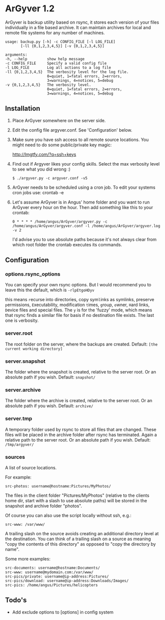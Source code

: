 ArGyver 1.2
===========

ArGyver is backup utility based on rsync, it stores each version
of your files individually in a file based archive. It can
maintain archives for local and remote file systems for any
number of machines.

    usage: backup.py [-h] -c CONFIG_FILE [-l LOG_FILE]
           [-ll {0,1,2,3,4,5}] [-v {0,1,2,3,4,5}]

    arguments:
    -h, --help         show help message
    -c CONFIG_FILE     Specify a valid config file
    -l LOG_FILE        Log all actions to a log file
    -ll {0,1,2,3,4,5}  The verbosity level for the log file.
                       0=quiet, 1=fatal errors, 2=errors,
                       3=warnings, 4=notices, 5=debug
    -v {0,1,2,3,4,5}   The verbosity level.
                       0=quiet, 1=fatal errors, 2=errors,
                       3=warnings, 4=notices, 5=debug

Installation
------------

1.  Place ArGyver somewhere on the server side.

2.  Edit the config file argyver.conf. See 'Configuration' below.

3.  Make sure you have ssh access to all remote source locations.
    You might need to do some public/private key magic:

    http://lmgtfy.com/?q=ssh+keys

4.  Find out if Argyver likes your config skills.
    Select the max verbosity level to see what you did wrong :)

        $ ./argyver.py -c argyver.conf -v5

5.  ArGyver needs to be scheduled using a cron job.
    To edit your systems cron jobs use: crontab -e

6.  Let's assume ArGyver is in Angus' home folder and you want to
    run ArGyver every hour on the hour.
    Then add something like this to your crontab:

        0 * * * * /home/angus/ArGyver/argyver.py -c /home/angus/ArGyver/argyver.conf -l /home/angus/ArGyver/argyver.log -v 2

    I'd advise you to use absolute paths because it's not
    always clear from which root folder the crontab executes
    its commands.


Configuration
-------------

### options.rsync_options

You can specify your own rsync options. But I would recommend
you to leave this the default, which is `-rlpEtgoHDyv`

this means `r`ecurse into directories, copy sym`l`inks as
symlinks, preserve `p`ermissions, `E`xecutability, modification
`t`imes, `g`roup, `o`wner, `H`ard links, `D`evice files and
special files. The `y` is for the 'fuzzy' mode, which means that
rsync finds a similar file for basis if no destination file
exists. The last one is `v`erbosity.

### server.root 
The root folder on the server, where the backups are created.
Default: `[the current working directory]`

### server.snapshot
The folder where the snapshot is created, relative to the server
root. Or an absolute path if you wish.
Default: `snapshot/`

### server.archive
The folder where the archive is created, relative to the server
root. Or an absolute path if you wish.
Default: `archive/`

### server.tmp
A temporary folder used by rsync to store all files that are
changed. These files will be placed in the archive folder
after rsync has terminated. Again a relative path to the server
root. Or an absolute path if you wish.
Default: `/tmp/argyver/`

### sources
A list of source locations.

For example:

    src-photos: username@hostname:Pictures/MyPhotos/

The files in the client folder "Pictures/MyPhotos" (relative to
the clients home dir, start with a slash to use absolute paths)
will be stored in the snapshot and archive folder "photos".

Of course you can also use the script locally without ssh, e.g.:

    src-www: /var/www/

A trailing slash on the source avoids creating an additional
directory level at the destination. You can think of a trailing
slash on a source as meaning "copy the contents of this
directory" as opposed to "copy the directory by name".

Some more examples:

    src-documents: username@hostname:Documents/
    src-www: username@mydomain.com:/var/www/
    src-pics/private: username@ip-address:Pictures/
    src-pics/download: username@ip-address:Downloads/Images/
    src-pics: /home/angus/Pictures/helicopters


Todo's
------

* Add exclude options to [options] in config system
